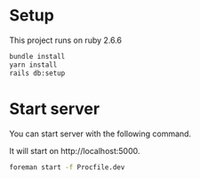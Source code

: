 # Setup

This project runs on ruby 2.6.6

```bash
bundle install
yarn install
rails db:setup
```

# Start server

You can start server with the following command.

It will start on http://localhost:5000.

```bash
foreman start -f Procfile.dev
```
